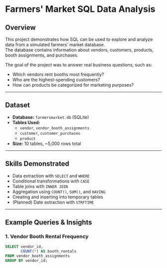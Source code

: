# Farmers' Market SQL Data Analysis

## Overview
This project demonstrates how SQL can be used to explore and analyze data from a simulated farmers’ market database.  
The database contains information about vendors, customers, products, booth assignments, and purchases.

The goal of the project was to answer real business questions, such as:
- Which vendors rent booths most frequently?
- Who are the highest-spending customers?
- How can products be categorized for marketing purposes?

---

## Dataset
- **Database:** `farmersmarket.db` (SQLite)
- **Tables Used:**
  - `vendor`, `vendor_booth_assignments`
  - `customer`, `customer_purchases`
  - `product`
- **Size:** 10 tables, ~5,000 rows total

---

## Skills Demonstrated
- Data extraction with `SELECT` and `WHERE`
- Conditional transformations with `CASE`
- Table joins with `INNER JOIN`
- Aggregation using `COUNT()`, `SUM()`, and `HAVING`
- Creating and inserting into temporary tables
- (Planned) Date extraction with `STRFTIME`

---

## Example Queries & Insights

### 1. Vendor Booth Rental Frequency
```sql
SELECT vendor_id,
       COUNT(*) AS booth_rentals
FROM vendor_booth_assignments
GROUP BY vendor_id;
